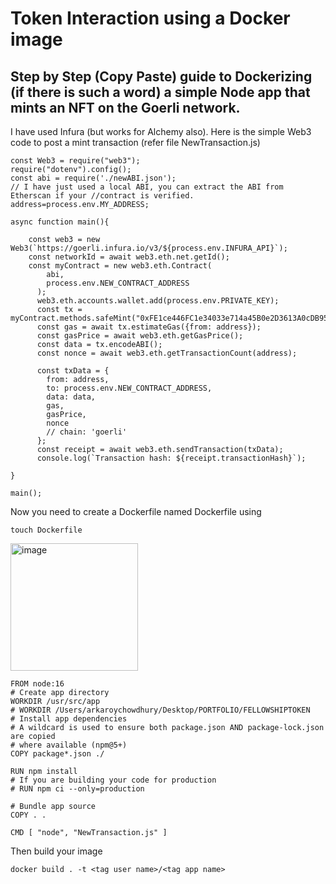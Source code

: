 # Token Interaction using a Docker image
## Step by Step (Copy Paste) guide to Dockerizing (if there is such a word) a simple Node app that mints an NFT on the Goerli network. 
I have used Infura (but works for Alchemy also). Here is the simple Web3 code to post a mint transaction (refer file NewTransaction.js)
```shell
const Web3 = require("web3");
require("dotenv").config();
const abi = require('./newABI.json'); 
// I have just used a local ABI, you can extract the ABI from Etherscan if your //contract is verified. 
address=process.env.MY_ADDRESS;

async function main(){

    const web3 = new Web3(`https://goerli.infura.io/v3/${process.env.INFURA_API}`);
    const networkId = await web3.eth.net.getId();
    const myContract = new web3.eth.Contract(
        abi,
        process.env.NEW_CONTRACT_ADDRESS
      );
      web3.eth.accounts.wallet.add(process.env.PRIVATE_KEY);
      const tx = myContract.methods.safeMint("0xFE1ce446FC1e34033e714a45B0e2D3613A0cDB95",`${process.env.SETURI}`);
      const gas = await tx.estimateGas({from: address});
      const gasPrice = await web3.eth.getGasPrice();
      const data = tx.encodeABI();
      const nonce = await web3.eth.getTransactionCount(address);

      const txData = {
        from: address,
        to: process.env.NEW_CONTRACT_ADDRESS,
        data: data,
        gas,
        gasPrice,
        nonce
        // chain: 'goerli'
      };
      const receipt = await web3.eth.sendTransaction(txData);
      console.log(`Transaction hash: ${receipt.transactionHash}`);

}

main();

```

Now you need to create a Dockerfile named Dockerfile using
```shell
touch Dockerfile
```
<img width="204" alt="image" src="https://user-images.githubusercontent.com/115624087/209686698-6018b38a-751a-4a8b-9485-518c97b9870c.png">

```shell
FROM node:16
# Create app directory
WORKDIR /usr/src/app
# WORKDIR /Users/arkaroychowdhury/Desktop/PORTFOLIO/FELLOWSHIPTOKEN
# Install app dependencies
# A wildcard is used to ensure both package.json AND package-lock.json are copied
# where available (npm@5+)
COPY package*.json ./

RUN npm install
# If you are building your code for production
# RUN npm ci --only=production

# Bundle app source
COPY . .

CMD [ "node", "NewTransaction.js" ]

```
Then build your image
```shell
docker build . -t <tag user name>/<tag app name>
```
